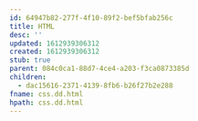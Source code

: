 ```yaml
---
id: 64947b82-277f-4f10-89f2-bef5bfab256c
title: HTML
desc: ''
updated: 1612939306312
created: 1612939306312
stub: true
parent: 084c0ca1-88d7-4ce4-a203-f3ca0873385d
children:
  - dac15616-2371-4139-8fb6-b26f27b2e288
fname: css.dd.html
hpath: css.dd.html
---
```



